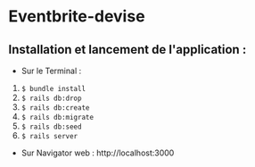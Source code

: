# Eventbrite-devise

## Installation et lancement de l'application :

- Sur le Terminal :
1. ```$ bundle install```
2. ```$ rails db:drop```
3. ```$ rails db:create```
4. ```$ rails db:migrate```
5. ```$ rails db:seed```
6. ```$ rails server```

- Sur Navigator web :
http://localhost:3000